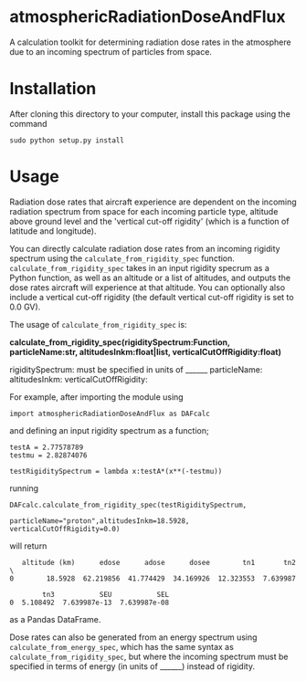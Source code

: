 # atmosphericRadiationDoseAndFlux

A calculation toolkit for determining radiation dose rates in the atmosphere due to an incoming spectrum of particles from space.

# Installation

After cloning this directory to your computer, install this package using the command

```
sudo python setup.py install
```

# Usage

Radiation dose rates that aircraft experience are dependent on the incoming radiation spectrum from space for each incoming particle type, 
altitude above ground level and the 'vertical cut-off rigidity' (which is a function of latitude and longitude). 

You can directly calculate radiation dose rates from an incoming rigidity spectrum using the `calculate_from_rigidity_spec` function. 
`calculate_from_rigidity_spec` takes in an input rigidity specrum as a Python function, as well as an altitude or a list of altitudes, 
and outputs the dose rates aircraft will experience at that altitude. You can optionally also include a vertical cut-off rigidity (the 
default vertical cut-off rigidity is set to 0.0 GV).

The usage of `calculate_from_rigidity_spec` is:

**calculate_from_rigidity_spec(rigiditySpectrum:Function, particleName:str, altitudesInkm:float|list, verticalCutOffRigidity:float)**

rigiditySpectrum: must be specified in units of ______
particleName:
altitudesInkm:
verticalCutOffRigidity:
                      

For example, after importing the module using
```
import atmosphericRadiationDoseAndFlux as DAFcalc
```
and defining an input rigidity spectrum as a function;
```
testA = 2.77578789
testmu = 2.82874076

testRigiditySpectrum = lambda x:testA*(x**(-testmu))
```
running
```
DAFcalc.calculate_from_rigidity_spec(testRigiditySpectrum, 
                                    particleName="proton",altitudesInkm=18.5928, verticalCutOffRigidity=0.0)
```
will return
```
   altitude (km)      edose      adose      dosee        tn1       tn2  \
0        18.5928  62.219856  41.774429  34.169926  12.323553  7.639987   

        tn3           SEU           SEL  
0  5.108492  7.639987e-13  7.639987e-08 
```
as a Pandas DataFrame. 

Dose rates can also be generated from an energy spectrum using `calculate_from_energy_spec`, which has the same syntax as `calculate_from_rigidity_spec`, 
but where the incoming spectrum must be specified in terms of energy (in units of ______) instead of rigidity.

